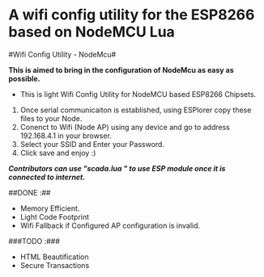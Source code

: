 # **A wifi config utility for the ESP8266 based on NodeMCU Lua**

#Wifi Config Utility - NodeMcu#

**This is aimed to bring in the configuration of NodeMcu as easy as possible.**

* This is light Wifi Config Utility for NodeMCU based ESP8266 Chipsets. 
1. Once serial communicaiton is established, using ESPlorer copy these files to your Node.
2. Conenct to Wifi (Node AP) using any device and go to address 192.168.4.1 in your browser.
3. Select your SSID and Enter your Password.
4. Click save and enjoy :)

**_Contributors can use "scada.lua " to use ESP module once it is connected to internet._**

##DONE :##

* Memory Efficient.
* Light Code Footprint
* Wifi Fallback if Configured AP configuration is invalid.


###TODO :###

* HTML Beautification
* Secure Transactions

